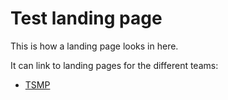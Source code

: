 # Test landing page  

This is how a landing page looks in here.

It can link to landing pages for the different teams:
- [TSMP](./team-tsmp)
